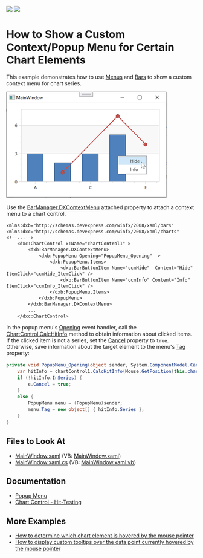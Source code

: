 <!-- default badges list -->
[![](https://img.shields.io/badge/Open_in_DevExpress_Support_Center-FF7200?style=flat-square&logo=DevExpress&logoColor=white)](https://supportcenter.devexpress.com/ticket/details/T381476)
[![](https://img.shields.io/badge/📖_How_to_use_DevExpress_Examples-e9f6fc?style=flat-square)](https://docs.devexpress.com/GeneralInformation/403183)
<!-- default badges end -->

# How to Show a Custom Context/Popup Menu for Certain Chart Elements

This example demonstrates how to use [Menus](https://docs.devexpress.com/WPF/115388/controls-and-libraries/ribbon-bars-and-menu/menus) and [Bars](https://docs.devexpress.com/WPF/6194/controls-and-libraries/ribbon-bars-and-menu/bars) to show a custom context menu for chart series. 

![Resulting chart](images/resulting-chart.png)

Use the [BarManager.DXContextMenu](https://docs.devexpress.com/WPF/DevExpress.Xpf.Bars.BarManager.DXContextMenu) attached property to attach a context menu to a chart control. 

```xaml
xmlns:dxb="http://schemas.devexpress.com/winfx/2008/xaml/bars"
xmlns:dxc="http://schemas.devexpress.com/winfx/2008/xaml/charts"
<!--...-->
    <dxc:ChartControl x:Name="chartControl1" >  
        <dxb:BarManager.DXContextMenu>  
            <dxb:PopupMenu Opening="PopupMenu_Opening"  >  
                <dxb:PopupMenu.Items>  
                    <dxb:BarButtonItem Name="ccmHide"  Content="Hide" ItemClick="ccmHide_ItemClick" />  
                    <dxb:BarButtonItem Name="ccmInfo" Content="Info" ItemClick="ccmInfo_ItemClick" />  
                </dxb:PopupMenu.Items>  
            </dxb:PopupMenu>  
        </dxb:BarManager.DXContextMenu>  
        ...  
    </dxc:ChartControl>  
```

In the popup menu's [Opening](https://docs.devexpress.com/WPF/DevExpress.Xpf.Bars.BarPopupBase.Opening) event handler, call the [ChartControl.CalcHitInfo](https://docs.devexpress.com/WPF/DevExpress.Xpf.Charts.ChartControl.CalcHitInfo(System.Windows.Point)) method to obtain information about clicked items. If the clicked item is not a series, set the [Cancel](https://docs.microsoft.com/en-us/dotnet/api/system.componentmodel.canceleventargs.cancel?view=net-6.0#System_ComponentModel_CancelEventArgs_Cancel) property to `true`. Otherwise, save information about the target element to the menu's [Tag](https://docs.microsoft.com/en-us/dotnet/api/system.windows.frameworkelement.tag?view=windowsdesktop-6.0) property:

```cs
private void PopupMenu_Opening(object sender, System.ComponentModel.CancelEventArgs e) {
    var hitInfo = chartControl1.CalcHitInfo(Mouse.GetPosition(this.chartControl1));
    if (!hitInfo.InSeries) {
        e.Cancel = true;
    }
    else {
        PopupMenu menu = (PopupMenu)sender;
        menu.Tag = new object[] { hitInfo.Series };
    }  
}  
```

## Files to Look At

* [MainWindow.xaml](./CS/WpfApplication14/MainWindow.xaml) (VB: [MainWindow.xaml](./VB/WpfApplication14/MainWindow.xaml))
* [MainWindow.xaml.cs](./CS/WpfApplication14/MainWindow.xaml.cs) (VB: [MainWindow.xaml.vb](./VB/WpfApplication14/MainWindow.xaml.vb))

## Documentation 

* [Popup Menu](https://docs.devexpress.com/WPF/115388/controls-and-libraries/ribbon-bars-and-menu/menus?p=netframework#popup-menu)
* [Chart Control - Hit-Testing](https://docs.devexpress.com/WPF/4290/controls-and-libraries/charts-suite/chart-control/hit-testing?p=netframework)

## More Examples

* [How to determine which chart element is hovered by the mouse pointer](https://github.com/DevExpress-Examples/how-to-determine-which-chart-element-is-hovered-by-the-mouse-pointer-e4511)
* [How to display custom tooltips over the data point currently hovered by the mouse pointer](https://github.com/DevExpress-Examples/how-to-display-custom-tooltips-over-the-data-point-currently-hovered-by-the-mouse-pointer-e1376)
